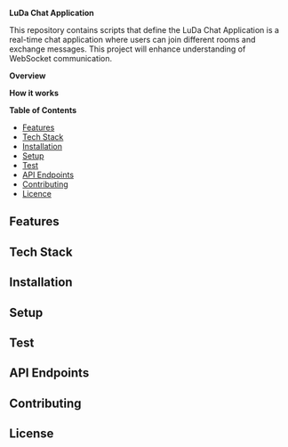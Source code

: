 **LuDa Chat Application**

This repository contains scripts that define the LuDa Chat Application is a real-time chat application where users can join different rooms and exchange messages. This project will enhance understanding of WebSocket communication.

**Overview**


**How it works**


**Table of Contents**

- <a href="#features">Features</a>
- <a href="#stack">Tech Stack</a>
- <a href="#install">Installation</a>
- <a href="#setup">Setup</a>
- <a href="test">Test</a>
- <a href="#api">API Endpoints</a>
- <a href="#contribute">Contributing</a>
- <a href="#licence">Licence</a>

<h2 id="features">Features</h2>

<h2 id="stack">Tech Stack</h2>

<h2 id="install">Installation</h2>

<h2 id="setup">Setup</h2>

<h2 id="test">Test</h2>

<h2 id="api">API Endpoints</h2>

<h2 id="contribute">Contributing</h2>

<h2 id="license">License</h2>